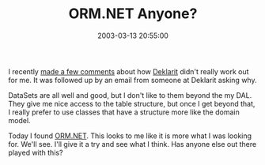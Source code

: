 ﻿---
layout: post
title: "ORM.NET Anyone?"
comments: false
date: 2003-03-13 20:55:00
updated: 2004-05-05 14:41:00
categories:
 - Technology
subtext-id: e4a1a944-4406-4a29-bd82-57f7659fa2bb
alias: /blog/ORMNET-Anyone.aspx
---


I recently [made a few comments](http://www.peterprovost.org/2003/02/23.html#a32) about how [Deklarit](http://www.deklarit.com) didn't really work out for me. It was followed up by an email from someone at Deklarit asking why.

DataSets are all well and good, but I don't like to them beyond the my DAL. They give me nice access to the table structure, but once I get beyond that, I really prefer to use classes that have a structure more like the domain model.

Today I found [ORM.NET](http://www.olero.com/Ormweb/). This looks to me like it is more what I was looking for. We'll see. I'll give it a try and see what I think. Has anyone else out there played with this?
